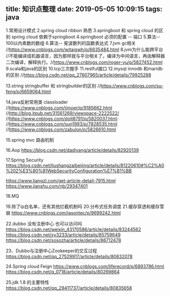 title: 知识点整理
date: 2019-05-05 10:09:15
tags: java
---

1.常用设计模式
2.spring cloud ribbon 熟悉
3.springboot 和 spring cloud 的区别 spring cloud 依赖于springboot
4.springboot 必须的配置 -- 端口
5.算法-- 100以内素数的数组
6.算法-- 斐波数列的函数表达式
7.jvm gc相关 //https://www.cnblogs.com/wjtaigwh/p/6635484.html
8.jvm为什么能跨平台 //不能编译成机器语言，因为那样就与平台相关了，编译为中间语言，再由解释器二次编译，解释执行。//https://www.cnblogs.com/roger-yu/p/5827452.html
9.scala和java的区别
10.tcp三次握手
11.restful接口
12.mysql innodb 和maridb的区别 //https://blog.csdn.net/qq_27607965/article/details/79925288

13.string stringbuffer 和 stringbuilder的区别 //https://www.cnblogs.com/su-feng/p/6659064.html

14.java反射常用类 classloader //https://www.cnblogs.com/jimoer/p/9185662.html
//http://blog.itpub.net/31561269/viewspace-2222522/
//https://www.cnblogs.com/doit8791/p/5820037.html
//https://www.cnblogs.com/sun1993/p/7828535.html
//https://www.cnblogs.com/zabulon/p/5826610.html

15.spring mvc 路由机制

16.Aop
https://blog.csdn.net/dadiyang/article/details/82920139

17.Spring Security
https://blog.csdn.net/liushangzaibeijing/article/details/81220610#%C2%A0%202%E3%80%81WebSecurityConfiguration%E7%B1%BB

https://www.liangzl.com/get-article-detail-7915.html
https://www.jianshu.com/nb/29347401


18.MQ

19.除了ip白名单，还有其他拦截机制吗
20.分布式任务调度
21.缓存穿透和缓存雪崩
https://www.cnblogs.com/jasontec/p/9699242.html


22.dubbo 没有注册中心 也可以访问吗
https://blog.csdn.net/weixin_43170586/article/details/83244562
https://blog.csdn.net/xy3233/article/details/85759649
https://blog.csdn.net/sosozha/article/details/86712478

23、Dubbo与注册中心Zookeeper的交互过程
https://blog.csdn.net/qq_27529917/article/details/80632078

24.Spring cloud Feign
https://www.cnblogs.com/liferecord/p/6893786.html
https://blog.csdn.net/q_0718/article/details/80269864

25.jdk 1.8 的主要特性
https://blog.csdn.net/qq_29411737/article/details/80835658
